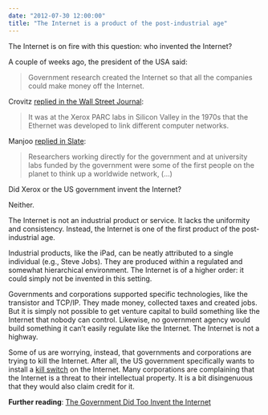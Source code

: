 ```yaml
---
date: "2012-07-30 12:00:00"
title: "The Internet is a product of the post-industrial age"
---
```




The Internet is on fire with this question: who invented the Internet?

A couple of weeks ago, the president of the USA said:

>  Government research created the Internet so that all the companies could make money off the Internet.


Crovitz [replied in the Wall Street Journal](http://www.wsj.com/articles/SB10000872396390444464304577539063008406518):

>  It was at the Xerox PARC labs in Silicon Valley in the 1970s that the Ethernet was developed to link different computer networks.

Manjoo [replied in Slate](http://www.slate.com/articles/technology/technology/2012/07/who_invented_the_internet_the_outrageous_conservative_claim_that_every_tech_innovation_came_from_private_enterprise_.html):

> Researchers working directly for the government and at university labs funded by the government were some of the first people on the planet to think up a worldwide network, (&hellip;)


Did Xerox or the US government invent the Internet?

Neither.

The Internet is not an industrial product or service. It lacks the uniformity and consistency. Instead, the Internet is one of the first product of the post-industrial age.

Industrial products, like the iPad, can be neatly attributed to a single individual (e.g., Steve Jobs). They are produced within a regulated and somewhat hierarchical environment. The Internet is of a higher order: it could simply not be invented in this setting.

Governments and corporations supported specific technologies, like the transistor and TCP/IP. They made money, collected taxes and created jobs. But it is simply not possible to get venture capital to build something like the Internet that nobody can control. Likewise, no government agency would build something it can&rsquo;t easily regulate like the Internet. The Internet is not a highway.

Some of us are worrying, instead, that governments and corporations are trying to kill the Internet. After all, the US government specifically wants to install a [kill switch](http://usatoday30.usatoday.com/tech/news/internetprivacy/2011-02-15-kill-switch_N.htm) on the Internet. Many corporations are complaining that the Internet is a threat to their intellectual property. It is a bit disingenuous that they would also claim credit for it.

__Further reading__: [The Government Did Too Invent the Internet](http://math-blog.com/2012/07/30/the-government-did-too-invent-the-internet/)

